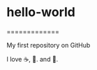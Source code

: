 # hello-world
=============

My first repository on GitHub

I love :coffee:, :pizza:. and :dancer:.
